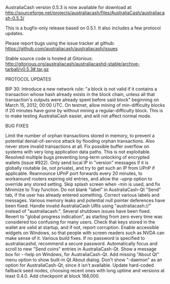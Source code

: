 AustraliaCash version 0.5.3 is now available for download at:
http://sourceforge.net/projects/australiacash/files/AustraliaCash/australiacash-0.5.3/

This is a bugfix-only release based on 0.5.1.
It also includes a few protocol updates.

Please report bugs using the issue tracker at github:
https://github.com/australiacash/australiacash/issues

Stable source code is hosted at Gitorious:
http://gitorious.org/australiacash/australiacashd-stable/archive-tarball/v0.5.3#.tar.gz

PROTOCOL UPDATES

BIP 30: Introduce a new network rule: "a block is not valid if it contains a transaction whose hash already exists in the block chain, unless all that transaction's outputs were already spent before said block" beginning on March 15, 2012, 00:00 UTC.
On testnet, allow mining of min-difficulty blocks if 20 minutes have gone by without mining a regular-difficulty block. This is to make testing AustraliaCash easier, and will not affect normal mode.

BUG FIXES

Limit the number of orphan transactions stored in memory, to prevent a potential denial-of-service attack by flooding orphan transactions. Also never store invalid transactions at all.
Fix possible buffer overflow on systems with very long application data paths. This is not exploitable.
Resolved multiple bugs preventing long-term unlocking of encrypted wallets
(issue #922).
Only send local IP in "version" messages if it is globally routable (ie, not private), and try to get such an IP from UPnP if applicable.
Reannounce UPnP port forwards every 20 minutes, to workaround routers expiring old entries, and allow the -upnp option to override any stored setting.
Skip splash screen when -min is used, and fix Minimize to Tray function.
Do not blank "label" in AustraliaCash-Qt "Send" tab, if the user has already entered something.
Correct various labels and messages.
Various memory leaks and potential null pointer deferences have been fixed.
Handle invalid AustraliaCash URIs using "australiacash://" instead of "australiacash:".
Several shutdown issues have been fixed.
Revert to "global progress indication", as starting from zero every time was considered too confusing for many users.
Check that keys stored in the wallet are valid at startup, and if not, report corruption.
Enable accessible widgets on Windows, so that people with screen readers such as NVDA can make sense of it.
Various build fixes.
If no password is specified to australiacashd, recommend a secure password.
Automatically focus and scroll to new "Send coins" entries in AustraliaCash-Qt.
Show a message box for --help on Windows, for AustraliaCash-Qt.
Add missing "About Qt" menu option to show built-in Qt About dialog.
Don't show "-daemon" as an option for AustraliaCash-Qt, since it isn't available.
Update hard-coded fallback seed nodes, choosing recent ones with long uptime and versions at least 0.4.0.
Add checkpoint at block 168,000.
